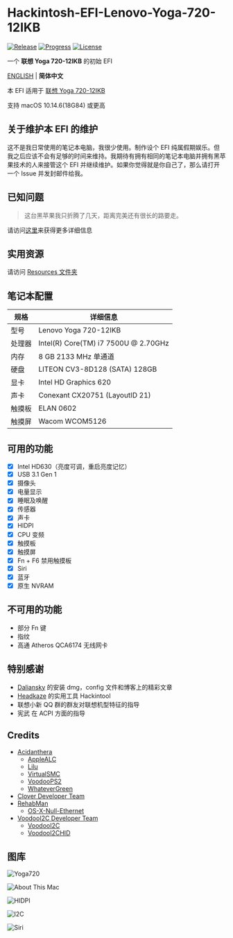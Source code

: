 # Hackintosh-EFI-Lenovo-Yoga-720-12IKB

[![Release](https://img.shields.io/github/release/williambj1/Hackintosh-EFI-Lenovo-Yoga-720-12IKB.svg)](https://github.com/williambj1/Hackintosh-EFI-Lenovo-Yoga-720-12IKB/releases)
[![Progress](https://img.shields.io/badge/Progress-Developing-ff69b4.svg)](https://github.com/williambj1/Hackintosh-EFI-Lenovo-Yoga-720-12IKB/blob/master/README.md)
[![License](https://img.shields.io/badge/License-GPLv3-lightgrey.svg)](https://github.com/williambj1/Hackintosh-EFI-Lenovo-Yoga-720-12IKB/blob/master/LICENSE)

一个 **联想 Yoga 720-12IKB** 的初始 EFI

[ENGLISH](https://github.com/williambj1/Hackintosh-EFI-Lenovo-Yoga-720-12IKB/tree/master/README.md) | **简体中文**

本 EFI 适用于 [联想 Yoga 720-12IKB](https://www.lenovo.com/us/en/laptops/yoga/700-series/Yoga-720-12/p/88YG7000919)

支持 macOS 10.14.6(18G84) 或更高

## 关于维护本 EFI 的维护

这不是我日常使用的笔记本电脑，我很少使用。制作设个 EFI 纯属假期娱乐。但我之后应该不会有足够的时间来维持。我期待有拥有相同的笔记本电脑并拥有黑苹果技术的人来接管这个 EFI 并继续维护。如果你觉得就是你自己了，那么请打开一个 Issue 并发封邮件给我。

## 已知问题

> 这台黑苹果我只折腾了几天，距离完美还有很长的路要走。

请访问[这里](https://github.com/williambj1/Hackintosh-EFI-Lenovo-Yoga-720-12IKB/issues/1)来获得更多详细信息

## 实用资源

请访问 [Resources 文件夹](https://github.com/williambj1/Hackintosh-EFI-Lenovo-Yoga-720-12IKB/blob/master/Resources)

## 笔记本配置

| 规格   | 详细信息                              |
| ----- | ------------------------------------ |
| 型号   | Lenovo Yoga 720-12IKB                |
| 处理器 | Intel(R) Core(TM) i7 7500U @ 2.70GHz |
| 内存   | 8 GB  2133 MHz 单通道                 |
| 硬盘   | LITEON CV3-8D128 (SATA) 128GB        |
| 显卡   | Intel HD Graphics 620                |
| 声卡   | Conexant CX20751 (LayoutID 21)       |
| 触摸板 | ELAN 0602                            |
| 触摸屏 | Wacom WCOM5126                       |

## 可用的功能

- [x] Intel HD630（亮度可调，重启亮度记忆）
- [x] USB 3.1 Gen 1
- [x] 摄像头
- [x] 电量显示
- [x] 睡眠及唤醒
- [x] 传感器
- [x] 声卡
- [x] HIDPI
- [x] CPU 变频
- [x] 触摸板
- [x] 触摸屏
- [x] Fn + F6 禁用触摸板
- [x] Siri
- [x] 蓝牙
- [x] 原生 NVRAM

## 不可用的功能

- 部分 Fn 键
- 指纹
- 高通 Atheros QCA6174 无线网卡

## 特别感谢

- [Daliansky](https://github.com/daliansky) 的安装 dmg，config 文件和博客上的精彩文章
- [Headkaze](https://github.com/headkaze) 的实用工具 Hackintool
- 联想小新 QQ 群的群友对联想机型特征的指导
- 宪武 在 ACPI 方面的指导

## Credits

- [Acidanthera](https://github.com/acidanthera)
  - [AppleALC](https://github.com/acidanthera/AppleALC)
  - [Lilu](https://github.com/acidanthera/Lilu)
  - [VirtualSMC](https://github.com/acidanthera/VirtualSMC)
  - [VoodooPS2](https://github.com/acidanthera/VoodooPS2)
  - [WhateverGreen](https://github.com/acidanthera/WhateverGreen)
- [Clover Developer Team](https://sourceforge.net/projects/cloverefiboot)
- [RehabMan](https://github.com/RehabMan)
  - [OS-X-Null-Ethernet](https://github.com/RehabMan/OS-X-Null-Ethernet)
- [VoodooI2C Developer Team](https://voodooi2c.github.io/#Credits%20and%20Acknowledgments/Credits%20and%20Acknowledgments)
  - [VoodooI2C](https://github.com/alexandred/VoodooI2C)
  - [VoodooI2CHID](https://github.com/alexandred/VoodooI2C)

## 图库

![Yoga720](https://github.com/williambj1/Hackintosh-EFI-Lenovo-Yoga-720-12IKB/blob/master/Resources/img/Yoga720.png)

![About This Mac](https://github.com/williambj1/Hackintosh-EFI-Lenovo-Yoga-720-12IKB/blob/master/Resources/img/AboutThisMac.png)

![HIDPI](https://github.com/williambj1/Hackintosh-EFI-Lenovo-Yoga-720-12IKB/blob/master/Resources/img/HIDPI.png)

![I2C](https://github.com/williambj1/Hackintosh-EFI-Lenovo-Yoga-720-12IKB/blob/master/Resources/img/I2C.png)

![Siri](https://github.com/williambj1/Hackintosh-EFI-Lenovo-Yoga-720-12IKB/blob/master/Resources/img/Siri.png)
